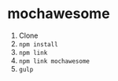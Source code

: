 mochawesome
========================

1. Clone
2. `npm install`
3. `npm link`
4. `npm link mochawesome`
5. `gulp`